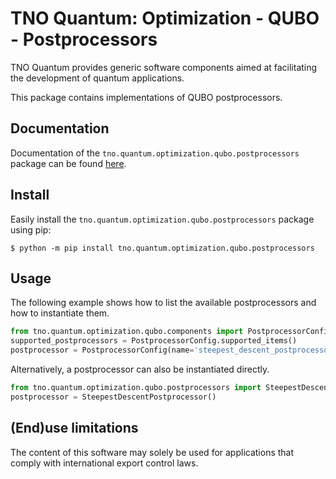 # TNO Quantum: Optimization - QUBO - Postprocessors

TNO Quantum provides generic software components aimed at facilitating the development
of quantum applications.

This package contains implementations of QUBO postprocessors.

## Documentation

Documentation of the `tno.quantum.optimization.qubo.postprocessors` package can be found [here](https://tno-quantum.github.io/documentation/).


## Install

Easily install the `tno.quantum.optimization.qubo.postprocessors` package using pip:

```console
$ python -m pip install tno.quantum.optimization.qubo.postprocessors
```

## Usage

The following example shows how to list the available postprocessors and how to instantiate them.

```python
from tno.quantum.optimization.qubo.components import PostprocessorConfig
supported_postprocessors = PostprocessorConfig.supported_items()
postprocessor = PostprocessorConfig(name='steepest_descent_postprocessor').get_instance()
```

Alternatively, a postprocessor can also be instantiated directly.

```python
from tno.quantum.optimization.qubo.postprocessors import SteepestDescentPostprocessor
postprocessor = SteepestDescentPostprocessor()
```

## (End)use limitations
The content of this software may solely be used for applications that comply with international export control laws.
